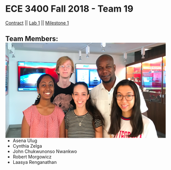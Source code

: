 # ECE 3400 Fall 2018 - Team 19

[Contract](Contract/contract.md)
||
[Lab 1](Lab1/lab1.md)
||
[Milestone 1](Lab2/lab2.md)


## Team Members: <img src="Team 19.png" width="560" height="300" alt="banner" img align="right"> 
* Asena Ulug              
* Cynthia Zelga 
* John Chukwunonso Nwankwo
* Robert Morgowicz
* Laasya Renganathan


